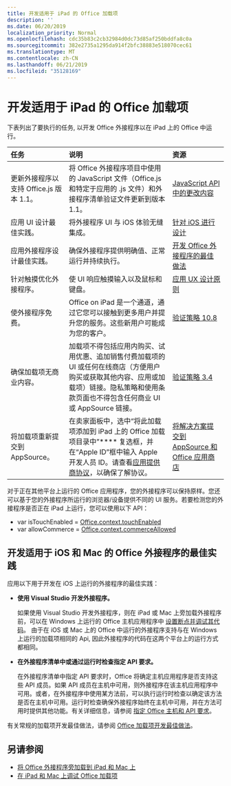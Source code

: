 ```yaml
---
title: 开发适用于 iPad 的 Office 加载项
description: ''
ms.date: 06/20/2019
localization_priority: Normal
ms.openlocfilehash: cdc35b83c2cb32984d0dc73d85af250bddfa8c0a
ms.sourcegitcommit: 382e2735a1295da914f2bfc38883e518070cec61
ms.translationtype: MT
ms.contentlocale: zh-CN
ms.lasthandoff: 06/21/2019
ms.locfileid: "35128169"
---
```

# <a name="develop-office-add-ins-for-the-ipad"></a>开发适用于 iPad 的 Office 加载项


下表列出了要执行的任务, 以开发 Office 外接程序以在 iPad 上的 Office 中运行。


|**任务**|**说明**|**资源**|
|:-----|:-----|:-----|
|更新外接程序以支持 Office.js 版本 1.1。|将 Office 外接程序项目中使用的 JavaScript 文件（Office.js 和特定于应用的 .js 文件）和外接程序清单验证文件更新到版本 1.1。|[JavaScript API 中的更改内容](/office/dev/add-ins/reference/what's-changed-in-the-javascript-api-for-office)|
|应用 UI 设计最佳实践。|将外接程序 UI 与 iOS 体验无缝集成。|[针对 iOS 进行设计](https://developer.apple.com/library/ios/documentation/UserExperience/Conceptual/MobileHIG/)|
|应用外接程序设计最佳实践。|确保外接程序提供明确值、正常运行并持续执行。|[开发 Office 外接程序的最佳做法](../concepts/add-in-development-best-practices.md)|
|针对触摸优化外接程序。|使 UI 响应触摸输入以及鼠标和键盘。|[应用 UX 设计原则](../concepts/add-in-development-best-practices.md#apply-ux-design-principles)|
|使外接程序免费。|Office on iPad 是一个通道，通过它您可以接触到更多用户并提升您的服务。这些新用户可能成为您的客户。|[验证策略 10.8](/office/dev/store/validation-policies#10-apps-and-add-ins-utilize-supported-capabilities)|
|确保加载项无商业内容。|加载项不得包括应用内购买、试用优惠、追加销售付费加载项的 UI 或任何在线商店（方便用户购买或获取其他内容、应用或加载项）链接。隐私策略和使用条款页面也不得包含任何商业 UI 或 AppSource 链接。|[验证策略 3.4](/office/dev/store/validation-policies#3-apps-and-add-ins-can-sell-additional-features-or-content-through-purchases-within-the-app-or-add-in)|
|将加载项重新提交到 AppSource。|在卖家面板中，选中“将此加载项添加到 iPad 上的 Office 加载项目录中”**** 复选框，并在“Apple ID”框中输入 Apple 开发人员 ID。请查看[应用提供商协议](https://sellerdashboard.microsoft.com/Assets/Content/Agreements/en-US/Office_Store_Seller_Agreement_20120927.htm)，以确保了解协议。|[将解决方案提交到 AppSource 和 Office 应用商店](/office/dev/store/submit-to-the-office-store)|

对于正在其他平台上运行的 Office 应用程序，您的外接程序可以保持原样。您还可以基于您的外接程序所运行的浏览器/设备提供不同的 UI 服务。若要检测您的外接程序是否正在 iPad 上运行，您可以使用以下 API：
- var isTouchEnabled = [Office.context.touchEnabled](/javascript/api/office/office.context#touchenabled)
- var allowCommerce = [Office.context.commerceAllowed](/javascript/api/office/office.context#commerceallowed)


## <a name="best-practices-for-developing-office-add-ins-for-ios-and-mac"></a>开发适用于 iOS 和 Mac 的 Office 外接程序的最佳实践

应用以下用于开发在 iOS 上运行的外接程序的最佳实践：


-  **使用 Visual Studio 开发外接程序。**

    如果使用 Visual Studio 开发外接程序，则在 iPad 或 Mac 上旁加载外接程序前，可以在 Windows 上运行的 Office 主机应用程序中 [设置断点并调试其代码](../develop/create-and-debug-office-add-ins-in-visual-studio.md)。 由于在 iOS 或 Mac 上的 Office 中运行的外接程序支持与在 Windows 上运行的加载项相同的 Api, 因此外接程序的代码在这两个平台上的运行方式都相同。

-  **在外接程序清单中或通过运行时检查指定 API 要求。**

    在外接程序清单中指定 API 要求时，Office 将确定主机应用程序是否支持这些 API 成员。如果 API 成员在主机中可用，则外接程序在该主机应用程序中可用。或者，在外接程序中使用某方法前，可以执行运行时检查以确定该方法是否在主机中可用。运行时检查确保外接程序始终在主机中可用，并在方法可用时提供其他功能。有关详细信息，请参阅 [指定 Office 主机和 API 要求](specify-office-hosts-and-api-requirements.md)。

有关常规的加载项开发最佳做法，请参阅 [Office 加载项开发最佳做法](../concepts/add-in-development-best-practices.md)。


## <a name="see-also"></a>另请参阅

- [将 Office 外接程序旁加载到 iPad 和 Mac 上](../testing/sideload-an-office-add-in-on-ipad-and-mac.md)  
- [在 iPad 和 Mac 上调试 Office 加载项](../testing/debug-office-add-ins-on-ipad-and-mac.md)
